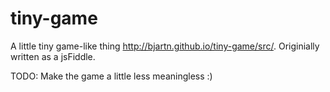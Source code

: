 # tiny-game
A little tiny game-like thing http://bjartn.github.io/tiny-game/src/. Originially written as a jsFiddle.

TODO:
Make the game a little less meaningless :)
